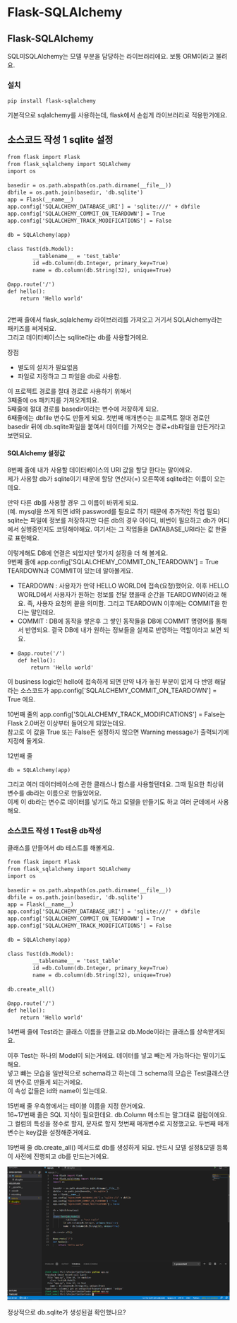 # Flask-SQLAlchemy

## Flask-SQLAlchemy

SQL미SQLAlchemy는 모델 부분을 담당하는 라이브러리에요. 보통 ORM이라고 불려요. 

### 설치

```text
pip install flask-sqlalchemy
```

 기본적으로 sqlalchemy를 사용하는데, flask에서 손쉽게 라이브러리로 적용한거에요. 

##  소스코드 작성 1  sqlite 설정 

```text
from flask import Flask 
from flask_sqlalchemy import SQLAlchemy
import os 

basedir = os.path.abspath(os.path.dirname(__file__))
dbfile = os.path.join(basedir, 'db.sqlite')
app = Flask(__name__)
app.config['SQLALCHEMY_DATABASE_URI'] = 'sqlite:///' + dbfile
app.config['SQLALCHEMY_COMMIT_ON_TEARDOWN'] = True
app.config['SQLALCHEMY_TRACK_MODIFICATIONS'] = False

db = SQLAlchemy(app)

class Test(db.Model):
        __tablename__ = 'test_table'
        id =db.Column(db.Integer, primary_key=True)
        name = db.column(db.String(32), unique=True)

@app.route('/')
def hello():
    return 'Hello world'


```

2번째 줄에서 flask\_sqlalchemy 라이브러리를 가져오고 거기서 SQLAlchemy라는 패키즈를 써게되요.  
그리고 데이터베이스는 sqllite라는 db를 사용할거에요. 

장점 

* 별도의 설치가 필요없음 
* 파일로 지정하고 그 파일을 db로 사용함. 

이 프로젝트 경로를 절대 경로로 사용하기 위해서   
3째줄에 os 패키지를 가져오게되요.   
5째줄에 절대 경로를 basedir이라는 변수에 저장하게 되요.   
6째줄에는 dbfile 변수도 만들게 되요. 첫번째 매개변수는 프로젝트 절대 경로인 basedir 뒤에 db.sqlite파일을 붙여서 데이터를 가져오는 경로+db파일을 만든거라고 보면되요. 

####  SQLAlchemy 설정값

8번째 줄에 내가 사용할 데이터베이스의 URI 값을 할당 한다는 말이에요.   
제가 사용할 db가 sqlite이기 때문에 할당 연산자\(=\) 오른쪽에 sqlite라는 이름이 오는데요.   
  
만약 다른 db를 사용할 경우 그 이름이 바뀌게 되요.   
\(예. mysql을 쓰게 되면 id와 password를 필요로 하기 때문에 추가적인 작업 필요\)   
sqlite는 파일에 정보를 저장하지만 다른 db의 경우 아이디, 비번이 필요하고 db가 어디에서 실행중인지도 코딩해야해요. 여기서는 그 작업들을 DATABASE\_URI라는 값 한줄로 표현해요.   
  
이렇게해도 DB에 연결은 되었지만 몇가지 설정을 더 해 볼게요.   
9번째 줄에 app.config\['SQLALCHEMY\_COMMIT\_ON\_TEARDOWN'\] = True   
TEARDOWN과 COMMIT이 있는데 알아볼게요. 

* TEARDOWN : 사용자가 만약 HELLO WORLD에 접속\(요청\)했어요. 이후 HELLO WORLD에서 사용자가 원하는 정보를 전달 했을때  순간을 TEARDOWN이라고 해요.  즉, 사용자 요청의 끝을 의미함. 그리고 TEARDOWN 이후에는 COMMIT을 한다는 말인데요.  
* COMMIT : DB에 동작을 쌓은후 그 쌓인 동작들을 DB에 COMMIT 명령어를 통해서 반영되요.  결국 DB에 내가 원하는 정보들을 실제로 반영하는 역할이라고 보면 되요.  
* ```text
  @app.route('/')
  def hello():
      return 'Hello world'
  ```

 이 business logic인 hello에 접속하게 되면 만약 내가 놓친 부분이 없게 다 반영 해달라는 소스코드가 app.config\['SQLALCHEMY\_COMMIT\_ON\_TEARDOWN'\] = True 에요.   
  
10번째 줄의 app.config\['SQLALCHEMY\_TRACK\_MODIFICATIONS'\] = False는 Flask 2.0버전 이상부터 들어오게 되었는데요.   
참고로 이 값을 True 또는 False든 설정하지 않으면 Warning message가 출력되기에 지정해 둘게요. 

 12번째 줄 

```text
db = SQLAlchemy(app)
```

그리고 여러 데이터베이스에 관한 클래스나 함스를 사용할텐데요. 그때 필요한 최상위 변수를 db라는 이름으로 만들었어요.   
이제 이 db라는 변수로 데이터를 넣기도 하고 모델을 만들기도 하고 여러 군데에서 사용해요. 

### 소스코드 작성 1  Test용 db작성 

클래스를 만들어서 db 테스트를 해볼게요.   


```text
from flask import Flask 
from flask_sqlalchemy import SQLAlchemy
import os 

basedir = os.path.abspath(os.path.dirname(__file__))
dbfile = os.path.join(basedir, 'db.sqlite')
app = Flask(__name__)
app.config['SQLALCHEMY_DATABASE_URI'] = 'sqlite:///' + dbfile
app.config['SQLALCHEMY_COMMIT_ON_TEARDOWN'] = True
app.config['SQLALCHEMY_TRACK_MODIFICATIONS'] = False

db = SQLAlchemy(app)

class Test(db.Model):
        __tablename__ = 'test_table'
        id =db.Column(db.Integer, primary_key=True)
        name = db.column(db.String(32), unique=True)

db.create_all()

@app.route('/')
def hello():
    return 'Hello world'
```

14번째 줄에 Test라는 클래스 이름을 만들고요 db.Mode이라는 클래스를 상속받게되요.   
  
이후 Test는 하나의 Model이 되는거에요. 데이터를 넣고 빼는게 가능하다는 말이기도 해요.   
넣고 뺴는 모습을 일반적으로 schema라고 하는데 그 schema의 모습은 Test클래스안의 변수로 만들게 되는거에요.   
이 속성 값들은 id와 name이 있는데요.   


15번째 줄 우측항에서는 테이블 이름을 지정 한거에요.   
16~17번째 줄은 SQL 지식이 필요한데요. db.Column 메소드는 말그대로 컬럼이에요. 그 컬럼의 특성을 정수로 할지, 문자로 할지 첫번째 매개변수로 지정했고요. 두번째 매개변수는 key값을 설정해준거에요. 

19번째 줄 db.create\_all\(\) 메서드로 db를 생성하게 되요. 반드시 모델 설정&모델 등록이 사전에 진행되고 db를 만드는거에요. 



![db.sqlite&#xAC00; &#xC0DD;&#xC131;&#xB41C; &#xBAA8;&#xC2B5;](../../../.gitbook/assets/image%20%28223%29.png)

 정상적으로 db.sqlite가 생성된걸 확인했나요?

